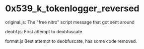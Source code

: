 # 0x539_k_tokenlogger_reversed

original.js:
  The "free nitro" script message that got sent around


deobf.js:
  First attempt to deobfuscate


format.js
  Best attempt to deobfuscate, has some code removed.
